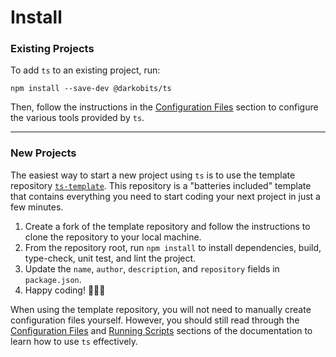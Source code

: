 # Install

### Existing Projects

To add `ts` to an existing project, run:

```
npm install --save-dev @darkobits/ts
```

Then, follow the instructions in the [Configuration Files](configuration-files) section to configure the
various tools provided by `ts`.

---

### New Projects

The easiest way to start a new project using `ts` is to use the template repository [`ts-template`](https://github.com/darkobits/ts-template). This
repository is a "batteries included" template that contains everything you need to start coding your
next project in just a few minutes.

1. Create a fork of the template repository and follow the instructions to clone the repository to your
   local machine.
2. From the repository root, run `npm install` to install dependencies, build, type-check, unit test,
   and lint the project.
3. Update the `name`, `author`, `description`, and `repository` fields in `package.json`.
4. Happy coding! 👩🏻‍💻

When using the template repository, you will not need to manually create configuration files yourself.
However, you should still read through the [Configuration Files](configuration-files) and [Running Scripts](running-scripts)
sections of the documentation to learn how to use `ts` effectively.
